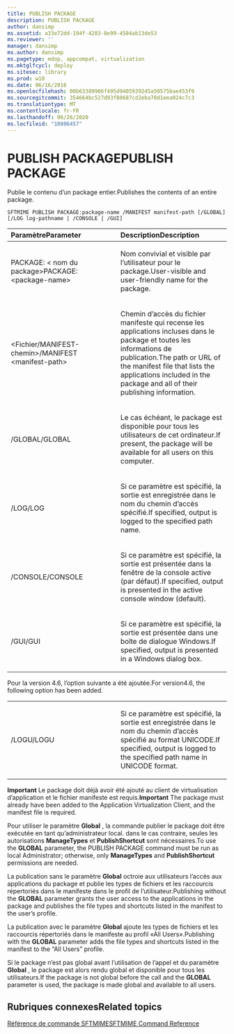 ```yaml
---
title: PUBLISH PACKAGE
description: PUBLISH PACKAGE
author: dansimp
ms.assetid: a33e72dd-194f-4283-8e99-4584ab13de53
ms.reviewer: ''
manager: dansimp
ms.author: dansimp
ms.pagetype: mdop, appcompat, virtualization
ms.mktglfcycl: deploy
ms.sitesec: library
ms.prod: w10
ms.date: 06/16/2016
ms.openlocfilehash: 00b63389986f495d9405939245a50575bae453f9
ms.sourcegitcommit: 354664bc527d93f80687cd2eba70d1eea024c7c3
ms.translationtype: MT
ms.contentlocale: fr-FR
ms.lasthandoff: 06/26/2020
ms.locfileid: "10806457"
---
```

# <span data-ttu-id="dd7a6-103">PUBLISH PACKAGE</span><span class="sxs-lookup"><span data-stu-id="dd7a6-103">PUBLISH PACKAGE</span></span>


<span data-ttu-id="dd7a6-104">Publie le contenu d’un package entier.</span><span class="sxs-lookup"><span data-stu-id="dd7a6-104">Publishes the contents of an entire package.</span></span>

`SFTMIME PUBLISH PACKAGE:package-name /MANIFEST manifest-path [/GLOBAL]                 [/LOG log-pathname | /CONSOLE | /GUI]`

<table>
<colgroup>
<col width="50%" />
<col width="50%" />
</colgroup>
<thead>
<tr class="header">
<th align="left"><span data-ttu-id="dd7a6-105">Paramètre</span><span class="sxs-lookup"><span data-stu-id="dd7a6-105">Parameter</span></span></th>
<th align="left"><span data-ttu-id="dd7a6-106">Description</span><span class="sxs-lookup"><span data-stu-id="dd7a6-106">Description</span></span></th>
</tr>
</thead>
<tbody>
<tr class="odd">
<td align="left"><p><span data-ttu-id="dd7a6-107">PACKAGE: &lt; nom du package&gt;</span><span class="sxs-lookup"><span data-stu-id="dd7a6-107">PACKAGE:&lt;package-name&gt;</span></span></p></td>
<td align="left"><p><span data-ttu-id="dd7a6-108">Nom convivial et visible par l’utilisateur pour le package.</span><span class="sxs-lookup"><span data-stu-id="dd7a6-108">User-visible and user-friendly name for the package.</span></span></p></td>
</tr>
<tr class="even">
<td align="left"><p><span data-ttu-id="dd7a6-109">&lt;Fichier/MANIFEST-chemin&gt;</span><span class="sxs-lookup"><span data-stu-id="dd7a6-109">/MANIFEST &lt;manifest-path&gt;</span></span></p></td>
<td align="left"><p><span data-ttu-id="dd7a6-110">Chemin d’accès du fichier manifeste qui recense les applications incluses dans le package et toutes les informations de publication.</span><span class="sxs-lookup"><span data-stu-id="dd7a6-110">The path or URL of the manifest file that lists the applications included in the package and all of their publishing information.</span></span></p></td>
</tr>
<tr class="odd">
<td align="left"><p><span data-ttu-id="dd7a6-111">/GLOBAL</span><span class="sxs-lookup"><span data-stu-id="dd7a6-111">/GLOBAL</span></span></p></td>
<td align="left"><p><span data-ttu-id="dd7a6-112">Le cas échéant, le package est disponible pour tous les utilisateurs de cet ordinateur.</span><span class="sxs-lookup"><span data-stu-id="dd7a6-112">If present, the package will be available for all users on this computer.</span></span></p></td>
</tr>
<tr class="even">
<td align="left"><p><span data-ttu-id="dd7a6-113">/LOG</span><span class="sxs-lookup"><span data-stu-id="dd7a6-113">/LOG</span></span></p></td>
<td align="left"><p><span data-ttu-id="dd7a6-114">Si ce paramètre est spécifié, la sortie est enregistrée dans le nom du chemin d’accès spécifié.</span><span class="sxs-lookup"><span data-stu-id="dd7a6-114">If specified, output is logged to the specified path name.</span></span></p></td>
</tr>
<tr class="odd">
<td align="left"><p><span data-ttu-id="dd7a6-115">/CONSOLE</span><span class="sxs-lookup"><span data-stu-id="dd7a6-115">/CONSOLE</span></span></p></td>
<td align="left"><p><span data-ttu-id="dd7a6-116">Si ce paramètre est spécifié, la sortie est présentée dans la fenêtre de la console active (par défaut).</span><span class="sxs-lookup"><span data-stu-id="dd7a6-116">If specified, output is presented in the active console window (default).</span></span></p></td>
</tr>
<tr class="even">
<td align="left"><p><span data-ttu-id="dd7a6-117">/GUI</span><span class="sxs-lookup"><span data-stu-id="dd7a6-117">/GUI</span></span></p></td>
<td align="left"><p><span data-ttu-id="dd7a6-118">Si ce paramètre est spécifié, la sortie est présentée dans une boîte de dialogue Windows.</span><span class="sxs-lookup"><span data-stu-id="dd7a6-118">If specified, output is presented in a Windows dialog box.</span></span></p></td>
</tr>
</tbody>
</table>

 

<span data-ttu-id="dd7a6-119">Pour la version 4.6, l’option suivante a été ajoutée.</span><span class="sxs-lookup"><span data-stu-id="dd7a6-119">For version4.6, the following option has been added.</span></span>

<table>
<colgroup>
<col width="50%" />
<col width="50%" />
</colgroup>
<tbody>
<tr class="odd">
<td align="left"><p><span data-ttu-id="dd7a6-120">/LOGU</span><span class="sxs-lookup"><span data-stu-id="dd7a6-120">/LOGU</span></span></p></td>
<td align="left"><p><span data-ttu-id="dd7a6-121">Si ce paramètre est spécifié, la sortie est enregistrée dans le nom du chemin d’accès spécifié au format UNICODE.</span><span class="sxs-lookup"><span data-stu-id="dd7a6-121">If specified, output is logged to the specified path name in UNICODE format.</span></span></p></td>
</tr>
</tbody>
</table>

 

<span data-ttu-id="dd7a6-122">**Important**  Le package doit déjà avoir été ajouté au client de virtualisation d’application et le fichier manifeste est requis.</span><span class="sxs-lookup"><span data-stu-id="dd7a6-122">**Important** The package must already have been added to the Application Virtualization Client, and the manifest file is required.</span></span>

<span data-ttu-id="dd7a6-123">Pour utiliser le paramètre **Global** , la commande publier le package doit être exécutée en tant qu’administrateur local. dans le cas contraire, seules les autorisations **ManageTypes** et **PublishShortcut** sont nécessaires.</span><span class="sxs-lookup"><span data-stu-id="dd7a6-123">To use the **GLOBAL** parameter, the PUBLISH PACKAGE command must be run as local Administrator; otherwise, only **ManageTypes** and **PublishShortcut** permissions are needed.</span></span>

<span data-ttu-id="dd7a6-124">La publication sans le paramètre **Global** octroie aux utilisateurs l’accès aux applications du package et publie les types de fichiers et les raccourcis répertoriés dans le manifeste dans le profil de l’utilisateur.</span><span class="sxs-lookup"><span data-stu-id="dd7a6-124">Publishing without the **GLOBAL** parameter grants the user access to the applications in the package and publishes the file types and shortcuts listed in the manifest to the user’s profile.</span></span>

<span data-ttu-id="dd7a6-125">La publication avec le paramètre **Global** ajoute les types de fichiers et les raccourcis répertoriés dans le manifeste au profil «All Users».</span><span class="sxs-lookup"><span data-stu-id="dd7a6-125">Publishing with the **GLOBAL** parameter adds the file types and shortcuts listed in the manifest to the “All Users” profile.</span></span>

<span data-ttu-id="dd7a6-126">Si le package n’est pas global avant l’utilisation de l’appel et du paramètre **Global** , le package est alors rendu global et disponible pour tous les utilisateurs.</span><span class="sxs-lookup"><span data-stu-id="dd7a6-126">If the package is not global before the call and the **GLOBAL** parameter is used, the package is made global and available to all users.</span></span>

 

## <span data-ttu-id="dd7a6-127">Rubriques connexes</span><span class="sxs-lookup"><span data-stu-id="dd7a6-127">Related topics</span></span>


[<span data-ttu-id="dd7a6-128">Référence de commande SFTMIME</span><span class="sxs-lookup"><span data-stu-id="dd7a6-128">SFTMIME Command Reference</span></span>](sftmime--command-reference.md)

 

 





